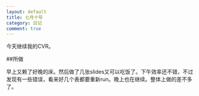 ```yaml
---
layout: default
title: 七月十号
category: 日记
comment: true
---
```


今天继续我的CVR。

##所做

早上又赖了好晚的床。然后做了几张slides又可以吃饭了。下午效率还不错，不过发现有一些错误，看来好几个表都要重新run。晚上也在继续。整体上做的差不多了。